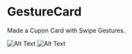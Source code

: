 # GestureCard
Made a Cupon Card with Swipe Gestures.

![Alt Text](https://media.giphy.com/media/a2EbvouxfzLFVI1cAD/giphy.gif)
![Alt Text](https://media.giphy.com/media/uKYGsZ0Z0350ZOw4kY/giphy.gif)
